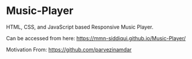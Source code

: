 # Music-Player
HTML, CSS, and JavaScript based Responsive Music Player. 


Can be accessed from here: https://mmn-siddiqui.github.io/Music-Player/ 


Motivation From: https://github.com/parvezinamdar
